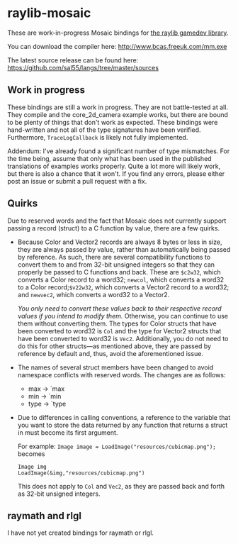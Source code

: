 # raylib-mosaic

These are work-in-progress Mosaic bindings for [the raylib gamedev library](https://github.com/raysan5/raylib).

You can download the compiler here: http://www.bcas.freeuk.com/mm.exe

The latest source release can be found here: https://github.com/sal55/langs/tree/master/sources

## Work in progress

These bindings are still a work in progress. They are not battle-tested at all. They compile and the core_2d_camera example works, but there are bound to be plenty of things that don't work as expected. These bindings were hand-written and not all of the type signatures have been verified. Furthermore, `TraceLogCallback` is likely not fully implemented.

Addendum: I've already found a significant number of type mismatches. For the time being, assume that only what has been used in the published translations of examples works properly. Quite a lot more will likely work, but there is also a chance that it won't. If you find any errors, please either post an issue or submit a pull request with a fix.

## Quirks

Due to reserved words and the fact that Mosaic does not currently support passing a record (struct) to a C function by value, there are a few quirks.

* Because Color and Vector2 records are always 8 bytes or less in size, they are always passed by value, rather than automatically being passed by reference. As such, there are several compatibility functions to convert them to and from 32-bit unsigned integers so that they can properly be passed to C functions and back. These are `$c2w32`, which converts a Color record to a word32; `newcol`, which converts a word32 to a Color record;`$v22w32`, which converts a Vector2 record to a word32; and `newvec2`, which converts a word32 to a Vector2. 

  *You only need to convert these values back to their respective record values if you intend to modify them.* Otherwise, you can continue to use them without converting them. The types for Color structs that have been converted to word32 is `Col` and the type for Vector2 structs that have been converted to word32 is `Vec2`. Additionally, you do not need to do this for other structs—as mentioned above, they are passed by reference by default and, thus, avoid the aforementioned issue.

* The names of several struct members have been changed to avoid namespace conflicts with reserved words. The changes are as follows:
    * max -> `max
    * min -> `min
    * type -> `type

* Due to differences in calling conventions, a reference to the variable that you want to store the data returned by any function that returns a struct in must become its first argument.

  For example:
  `Image image = LoadImage("resources/cubicmap.png");` becomes
  ```
  Image img
  LoadImage(&img,"resources/cubicmap.png")
  ```

  This does not apply to `Col` and `Vec2`, as they are passed back and forth as 32-bit unsigned integers.

## raymath and rlgl

I have not yet created bindings for raymath or rlgl.
